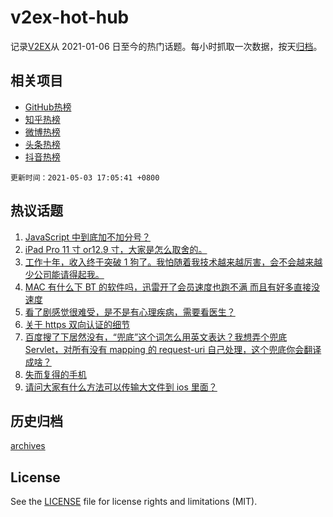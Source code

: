 # v2ex-hot-hub

 记录[V2EX](https://www.v2ex.com/)从 2021-01-06 日至今的热门话题。每小时抓取一次数据，按天[归档](archives)。
 
 ## 相关项目

- [GitHub热榜](https://github.com/snaildev/github-hot-hub)
- [知乎热榜](https://github.com/snaildev/zhihu-hot-hub)
- [微博热榜](https://github.com/snaildev/weibo-hot-hub)
- [头条热榜](https://github.com/snaildev/toutiao-hot-hub)
- [抖音热榜](https://github.com/snaildev/douyin-hot-hub)


 `更新时间：2021-05-03 17:05:41 +0800`

## 热议话题

1. [JavaScript 中到底加不加分号？](https://www.v2ex.com/t/774657)
1. [iPad Pro 11 寸 or12.9 寸，大家是怎么取舍的。](https://www.v2ex.com/t/774662)
1. [工作十年，收入终于突破 1 狗了。我怕随着我技术越来越厉害，会不会越来越少公司能请得起我。](https://www.v2ex.com/t/774667)
1. [MAC 有什么下 BT 的软件吗，迅雷开了会员速度也跑不满 而且有好多直接没速度](https://www.v2ex.com/t/774673)
1. [看了剧感觉很难受，是不是有心理疾病，需要看医生？](https://www.v2ex.com/t/774693)
1. [关于 https 双向认证的细节](https://www.v2ex.com/t/774653)
1. [百度搜了下居然没有，“兜底”这个词怎么用英文表达？我想弄个兜底 Servlet，对所有没有 mapping 的 request-uri 自己处理，这个兜底你会翻译成啥？](https://www.v2ex.com/t/774649)
1. [失而复得的手机](https://www.v2ex.com/t/774698)
1. [请问大家有什么方法可以传输大文件到 ios 里面？](https://www.v2ex.com/t/774707)

## 历史归档

[archives](archives)

## License

See the [LICENSE](LICENSE) file for license rights and limitations (MIT).

